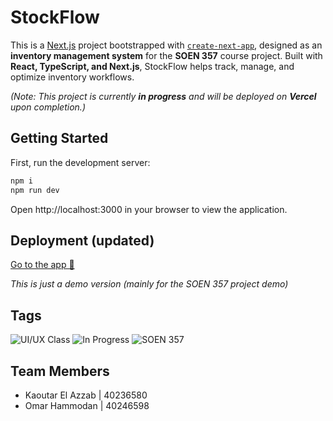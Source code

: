 # StockFlow

This is a [Next.js](https://nextjs.org/) project bootstrapped with [`create-next-app`](https://github.com/vercel/next.js/tree/canary/packages/create-next-app), designed as an **inventory management system** for the **SOEN 357** course project. Built with **React, TypeScript, and Next.js**, StockFlow helps track, manage, and optimize inventory workflows.

_(Note: This project is currently **in progress** and will be deployed on **Vercel** upon completion.)_

## Getting Started

First, run the development server:

```bash
npm i
npm run dev
```

Open http://localhost:3000 in your browser to view the application.

## Deployment (updated)

[Go to the app 🔗](https://stock-flow-seven.vercel.app/)

_This is just a demo version (mainly for the SOEN 357 project demo)_

## Tags

![UI/UX Class](https://img.shields.io/badge/UI%2FUX%20Class-4285F4?style=for-the-badge&logo=figma&logoColor=white&color=311432)
![In Progress](https://img.shields.io/badge/In_Progress-FF5733?style=for-the-badge&color=702963)
![SOEN 357](https://img.shields.io/badge/SOEN_357-4CAF50?style=for-the-badge&color=784B84)

## Team Members

- Kaoutar El Azzab | 40236580
- Omar Hammodan | 40246598
